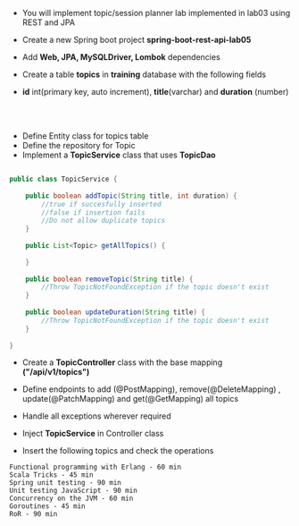 * You will implement topic/session planner lab implemented in lab03 using REST and JPA

* Create a new Spring boot project **spring-boot-rest-api-lab05**
* Add **Web, JPA, MySQLDriver, Lombok** dependencies

* Create a table __topics__ in __training__ database with the following fields
* __id__ int(primary key, auto increment), __title__(varchar) and __duration__ (number)

<br/>

<br/>

* Define Entity class for topics table
* Define the repository for Topic
* Implement a __TopicService__ class that uses __TopicDao__

``` java 

public class TopicService {
	
	public boolean addTopic(String title, int duration) {
		//true if succesfully inserted
		//false if insertion fails
		//Do not allow duplicate topics
	}
	
	public List<Topic> getAllTopics() {
	
	} 
	
	public boolean removeTopic(String title) {
		//Throw TopicNotFoundException if the topic doesn't exist
	}
	
	public boolean updateDuration(String title) {
		//Throw TopicNotFoundException if the topic doesn't exist
	}
	
}

```

* Create a **TopicController** class with the base mapping **("/api/v1/topics")**
* Define endpoints to add (@PostMapping), remove(@DeleteMapping) , update(@PatchMapping) and get(@GetMapping) all topics
* Handle all exceptions wherever required


* Inject __TopicService__ in Controller class

* Insert the following topics and check the operations

```
Functional programming with Erlang - 60 min
Scala Tricks - 45 min
Spring unit testing - 90 min
Unit testing JavaScript - 90 min
Concurrency on the JVM - 60 min
Goroutines - 45 min
RoR - 90 min
```